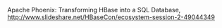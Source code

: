 Apache Phoenix: Transforming HBase into a SQL Database, http://www.slideshare.net/HBaseCon/ecosystem-session-2-49044349
